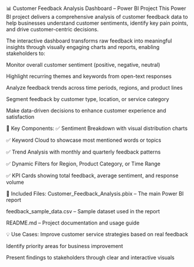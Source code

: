 📊 Customer Feedback Analysis Dashboard – Power BI Project
This Power BI project delivers a comprehensive analysis of customer feedback data to help businesses understand customer sentiments, identify key pain points, and drive customer-centric decisions.

The interactive dashboard transforms raw feedback into meaningful insights through visually engaging charts and reports, enabling stakeholders to:

Monitor overall customer sentiment (positive, negative, neutral)

Highlight recurring themes and keywords from open-text responses

Analyze feedback trends across time periods, regions, and product lines

Segment feedback by customer type, location, or service category

Make data-driven decisions to enhance customer experience and satisfaction

🔧 Key Components:
✅ Sentiment Breakdown with visual distribution charts

✅ Keyword Cloud to showcase most mentioned words or topics

✅ Trend Analysis with monthly and quarterly feedback patterns

✅ Dynamic Filters for Region, Product Category, or Time Range

✅ KPI Cards showing total feedback, average sentiment, and response volume

📁 Included Files:
Customer_Feedback_Analysis.pbix – The main Power BI report

feedback_sample_data.csv – Sample dataset used in the report

README.md – Project documentation and usage guide

💡 Use Cases:
Improve customer service strategies based on real feedback

Identify priority areas for business improvement

Present findings to stakeholders through clear and interactive visuals

